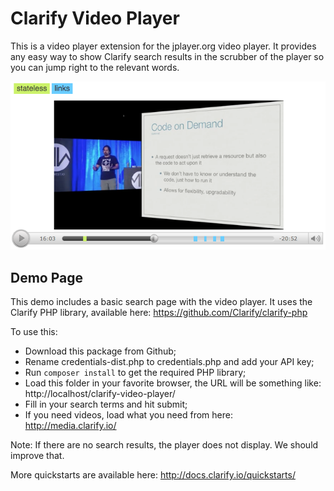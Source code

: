 Clarify Video Player
======================

This is a video player extension for the jplayer.org video player. It provides any easy way to show Clarify search results in the scrubber of the player so you can jump right to the relevant words.

![Sample Player](/docs/sample_player.png?raw=true "Sample Player")


Demo Page
---------

This demo includes a basic search page with the video player. It uses the Clarify PHP library, available here: https://github.com/Clarify/clarify-php

To use this:

*  Download this package from Github;
*  Rename credentials-dist.php to credentials.php and add your API key;
*  Run `` composer install `` to get the required PHP library;
*  Load this folder in your favorite browser, the URL will be something like: http://localhost/clarify-video-player/
*  Fill in your search terms and hit submit;
*  If you need videos, load what you need from here: http://media.clarify.io/

Note: If there are no search results, the player does not display. We should improve that.

More quickstarts are available here: http://docs.clarify.io/quickstarts/
